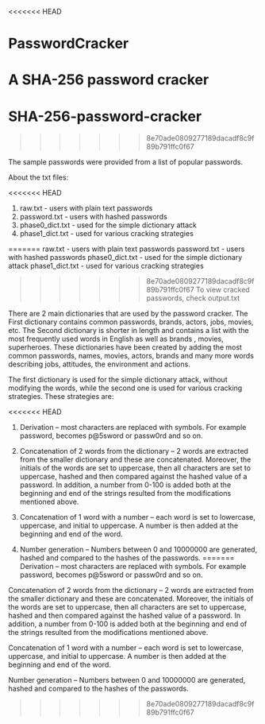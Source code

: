 <<<<<<< HEAD
# PasswordCracker
A SHA-256 password cracker
=======
# SHA-256-password-cracker
>>>>>>> 8e70ade0809277189dacadf8c9f89b791ffc0f67

The sample passwords were provided from a list of popular passwords.

About the txt files:

<<<<<<< HEAD
1. raw.txt - users with plain text passwords
2. password.txt - users with hashed passwords
3. phase0_dict.txt - used for the simple dictionary attack
4. phase1_dict.txt - used for various cracking strategies 

=======
raw.txt - users with plain text passwords
password.txt - users with hashed passwords
phase0_dict.txt - used for the simple dictionary attack
phase1_dict.txt - used for various cracking strategies
>>>>>>> 8e70ade0809277189dacadf8c9f89b791ffc0f67
To view cracked passwords, check output.txt

There are 2 main dictionaries that are used by the password cracker. The First dictionary contains common passwords, brands, actors, jobs, movies, etc. The Second dictionary is shorter in length and contains a list with the most frequently used words in English as well as brands , movies, superheroes. These dictionaries have been created by adding the most common passwords, names, movies, actors, brands and many more words describing jobs, attitudes, the environment and actions.

The first dictionary is used for the simple dictionary attack, without modifying the words, while the second one is used for various cracking strategies. These strategies are:

<<<<<<< HEAD
1. Derivation – most characters are replaced with symbols. For example password, becomes p@5sword or passw0rd and so on.

2. Concatenation of 2 words from the dictionary – 2 words are extracted from the smaller dictionary and these are concatenated. Moreover, the initials of the words are set to uppercase, then all characters are set to uppercase, hashed and then compared against the hashed value of a password. In addition, a number from 0-100 is added both at the beginning and end of the strings resulted from the modifications mentioned above.

3. Concatenation of 1 word with a number – each word is set to lowercase, uppercase, and initial to uppercase. A number is then added at the beginning and end of the word.

4. Number generation – Numbers between 0 and 10000000 are generated, hashed and compared to the hashes of the passwords.
=======
Derivation – most characters are replaced with symbols. For example password, becomes p@5sword or passw0rd and so on.

Concatenation of 2 words from the dictionary – 2 words are extracted from the smaller dictionary and these are concatenated. Moreover, the initials of the words are set to uppercase, then all characters are set to uppercase, hashed and then compared against the hashed value of a password. In addition, a number from 0-100 is added both at the beginning and end of the strings resulted from the modifications mentioned above.

Concatenation of 1 word with a number – each word is set to lowercase, uppercase, and initial to uppercase. A number is then added at the beginning and end of the word.

Number generation – Numbers between 0 and 10000000 are generated, hashed and compared to the hashes of the passwords.
>>>>>>> 8e70ade0809277189dacadf8c9f89b791ffc0f67

